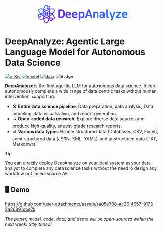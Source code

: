 <p align="center" width="100%">
<img src="assets/logo.png" alt="DeepAnalyze" style="width: 60%; min-width: 300px; display: block; margin: auto;">
</p>

# DeepAnalyze: Agentic Large Language Model for Autonomous Data Science
[![arXiv](https://img.shields.io/badge/arXiv-xxxx.xxxx-b31b1b.svg?logo=arXiv)](https://github.com/ruc-datalab/DeepAnalyze)
[![model](https://img.shields.io/badge/%F0%9F%A4%97%20Huggingface%20-deepanalyze--8b-orange.svg)](https://github.com/ruc-datalab/DeepAnalyze)
[![data](https://img.shields.io/badge/%F0%9F%93%91%20Datasets%20-deepanalyze-green.svg)](https://github.com/ruc-datalab/DeepAnalyze)
![Badge](https://hitscounter.dev/api/hit?url=https%3A%2F%2Fgithub.com%2Fruc-datalab%2FDeepAnalyze&label=Visitors&icon=graph-up&color=%23dc3545&message=&style=flat&tz=UTC)


**DeepAnalyze** is the first agentic LLM for autonomous data science. It can autonomously complete a wide range of data-centric tasks without human intervention, supporting:
- 🛠 **Entire data science pipeline**: Data preparation, data analysis, Data modeling, data visualization, and report generation.
- 🔍 **Open-ended data research**: Explore diverse data sources and produce high-quality, analyst-grade research reports.
- 📊 **Various data types**: Handle structured data (Databases, CSV, Excel), semi-structured data (JSON, XML, YAML), and unstructured data (TXT, Markdown).


> [!TIP]
>
> You can directly deploy DeepAnalyze on your local system as your data analyst to complete any data science tasks without the need to design any workflow or Closed-source API.


## 🖥 Demo



https://github.com/user-attachments/assets/aa05e708-ac26-4657-9173-2a26891dbe7b




*The paper, model, code, data, and demo will be open-sourced within the next week. Stay tuned!*
